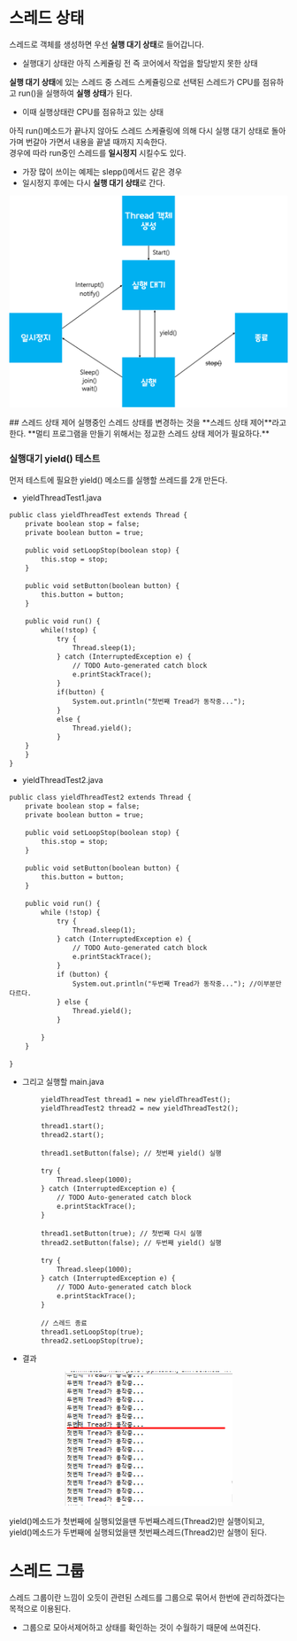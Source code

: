 # 스레드 상태
스레드로 객체를 생성하면 우선 **실행 대기 상태**로 들어갑니다.   
- 실행대기 상태란 아직 스케쥴링 전 즉 코어에서 작업을 할당받지 못한 상태    

**실행 대기 상태**에 있는 스레드 중 스레드 스케쥴링으로 선택된 스레드가 CPU를 점유하고 run()을 실행하여 **실행 상태**가 된다.
- 이때 실행상태란 CPU를 점유하고 있는 상태

아직 run()메소드가 끝나지 않아도 스레드 스케쥴링에 의해 다시 실행 대기 상태로 돌아가며 번갈아 가면서 내용을 끝낼 때까지 지속한다.    
경우에 따라 run중인 스레드를 **일시정지** 시킬수도 있다.
- 가장 많이 쓰이는 예제는 slepp()메서드 같은 경우 
- 일시정지 후에는 다시 **실행 대기 상태**로 간다.

<p align = center><img src="../images/3.OS_and_General_Knowledge/3-5.ThreadLifeCycle.png" ></p>
## 스레드 상태 제어
실행중인 스레드 상태를 변경하는 것을 **스레드 상태 제어**라고 한다.
**멀티 프로그램을 만들기 위해서는 정교한 스레드 상태 제어가 필요하다.**   

### 실행대기 yield() 테스트
먼저 테스트에 필요한 yield() 메소드를 실행할 쓰레드를 2개 만든다. 
- yieldThreadTest1.java
``` 
public class yieldThreadTest extends Thread {
	private boolean stop = false;
	private boolean button = true;
	
	public void setLoopStop(boolean stop) {
		this.stop = stop;
	}
	
	public void setButton(boolean button) {
		this.button = button;
	}
	
	public void run() {
		while(!stop) {
			try {
				Thread.sleep(1);
			} catch (InterruptedException e) {
				// TODO Auto-generated catch block
				e.printStackTrace();
			}
			if(button) {
				System.out.println("첫번째 Tread가 동작중...");	
			}
			else {
				Thread.yield();
			}
  	}
	}
}
```
- yieldThreadTest2.java
```
public class yieldThreadTest2 extends Thread {
	private boolean stop = false;
	private boolean button = true;

	public void setLoopStop(boolean stop) {
		this.stop = stop;
	}

	public void setButton(boolean button) {
		this.button = button;
	}

	public void run() {
		while (!stop) {
			try {
				Thread.sleep(1);
			} catch (InterruptedException e) {
				// TODO Auto-generated catch block
				e.printStackTrace();
			}
			if (button) {
				System.out.println("두번째 Tread가 동작중..."); //이부분만 다르다.
			} else {
				Thread.yield();
			}

		}
	}

}
```

- 그리고 실행할 main.java
```
		yieldThreadTest thread1 = new yieldThreadTest();
		yieldThreadTest2 thread2 = new yieldThreadTest2();

		thread1.start();
		thread2.start();

		thread1.setButton(false); // 첫번째 yield() 실행

		try {
			Thread.sleep(1000);
		} catch (InterruptedException e) {
			// TODO Auto-generated catch block
			e.printStackTrace();
		}

		thread1.setButton(true); // 첫번째 다시 실행
		thread2.setButton(false); // 두번째 yield() 실행

		try {
			Thread.sleep(1000);
		} catch (InterruptedException e) {
			// TODO Auto-generated catch block
			e.printStackTrace();
		}

		// 스레드 종료
		thread1.setLoopStop(true);
		thread2.setLoopStop(true);
```
- 결과
<p align = center><img src="../images/3.OS_and_General_Knowledge/3-6.yieldThreadResult.png" ></p>

yield()메소드가 첫번째에 실행되었을땐 두번째스레드(Thread2)만 실행이되고,    
yield()메소드가 두번째에 실행되었을땐 첫번째스레드(Thread2)만 실행이 된다.    

# 스레드 그룹
스레드 그룹이란 느낌이 오듯이 관련된 스레드를 그룹으로 묶어서 한번에 관리하겠다는 목적으로 이용된다. 
- 그룹으로 모아서제어하고 상태를 확인하는 것이 수월하기 때문에 쓰여진다. 



